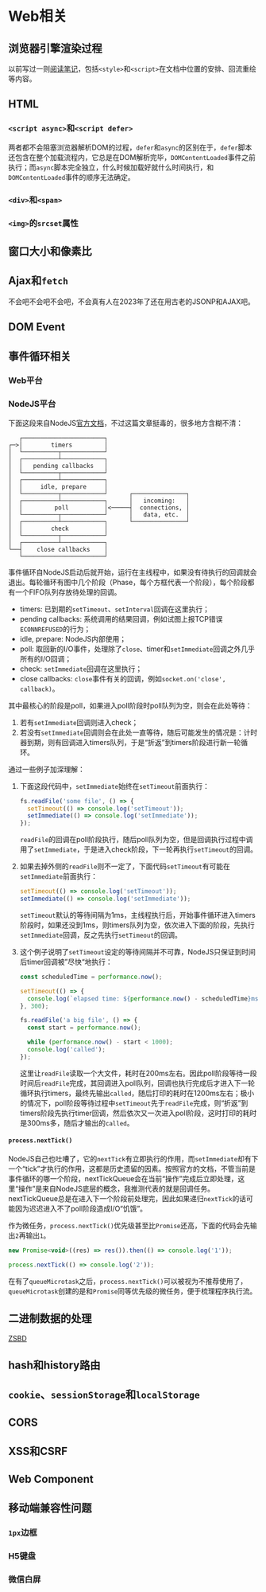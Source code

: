 # Web相关

## 浏览器引擎渲染过程

以前写过一则[阅读笔记](https://www.everseenflash.com/CS/Frontend/Browser%20Engine.md)，包括`<style>`和`<script>`在文档中位置的安排、回流重绘等内容。

## HTML

### `<script async>`和`<script defer>`

两者都不会阻塞浏览器解析DOM的过程，`defer`和`async`的区别在于，`defer`脚本还包含在整个加载流程内，它总是在DOM解析完毕，`DOMContentLoaded`事件之前执行；而`async`脚本完全独立，什么时候加载好就什么时间执行，和`DOMContentLoaded`事件的顺序无法确定。

### `<div>`和`<span>`

### `<img>`的`srcset`属性

## 窗口大小和像素比

## Ajax和`fetch`

不会吧不会吧不会吧，不会真有人在2023年了还在用古老的JSONP和AJAX吧。

## DOM Event

## 事件循环相关

### Web平台

### NodeJS平台

下面这段来自NodeJS[官方文档](https://nodejs.org/en/docs/guides/event-loop-timers-and-nexttick/)，不过这篇文章挺毒的，很多地方含糊不清：

```
   ┌───────────────────────┐
┌─>│        timers         │
│  └──────────┬────────────┘
│  ┌──────────┴────────────┐
│  │   pending callbacks   │
│  └──────────┬────────────┘
│  ┌──────────┴────────────┐
│  │     idle, prepare     │
│  └──────────┬────────────┘      ┌───────────────┐
│  ┌──────────┴────────────┐      │   incoming:   │
│  │         poll          │<─────┤  connections, │
│  └──────────┬────────────┘      │   data, etc.  │
│  ┌──────────┴────────────┐      └───────────────┘
│  │        check          │
│  └──────────┬────────────┘
│  ┌──────────┴────────────┐
└──┤    close callbacks    │
   └───────────────────────┘
```

事件循环自NodeJS启动后就开始，运行在主线程中，如果没有待执行的回调就会退出。每轮循环有图中几个阶段（Phase，每个方框代表一个阶段），每个阶段都有一个FIFO队列存放待处理的回调。

+ timers: 已到期的`setTimeout`、`setInterval`回调在这里执行；
+ pending callbacks: 系统调用的结果回调，例如试图上报TCP错误`ECONNREFUSED`的行为；
+ idle, prepare: NodeJS内部使用；
+ poll: 取回新的I/O事件，处理除了`close`、timer和`setImmediate`回调之外几乎所有的I/O回调；
+ check: `setImmediate`回调在这里执行；
+ close callbacks: `close`事件有关的回调，例如`socket.on('close', callback)`。

其中最核心的阶段是poll，如果进入poll阶段时poll队列为空，则会在此处等待：

1. 若有`setImmediate`回调则进入check；
2. 若没有`setImmediate`回调则会在此处一直等待，随后可能发生的情况是：计时器到期，则有回调进入timers队列，于是“折返”到timers阶段进行新一轮循环。

通过一些例子加深理解：

1. 下面这段代码中，`setImmediate`始终在`setTimeout`前面执行：

    ```js
    fs.readFile('some file', () => {
      setTimeout(() => console.log('setTimeout'));
      setImmediate(() => console.log('setImmediate'));
    });
    ```

    `readFile`的回调在poll阶段执行，随后poll队列为空，但是回调执行过程中调用了`setImmediate`，于是进入check阶段，下一轮再执行`setTimeout`的回调。

2. 如果去掉外侧的`readFile`则不一定了，下面代码`setTimeout`有可能在`setImmediate`前面执行：

    ```js
    setTimeout(() => console.log('setTimeout'));
    setImmediate(() => console.log('setImmediate'));
    ```

    `setTimeout`默认的等待间隔为1ms，主线程执行后，开始事件循环进入timers阶段时，如果还没到1ms，则timers队列为空，依次进入下面的阶段，先执行`setImmediate`回调，反之先执行`setTimeout`的回调。

3. 这个例子说明了`setTimeout`设定的等待间隔并不可靠，NodeJS只保证到时间后timer回调被”尽快“地执行：

    ```js
    const scheduledTime = performance.now();

    setTimeout(() => {
      console.log(`elapsed time: ${performance.now() - scheduledTime}ms`);
    }, 300);

    fs.readFile('a big file', () => {
      const start = performance.now();

      while (performance.now() - start < 1000);
      console.log('called');
    });
    ```

    这里让`readFile`读取一个大文件，耗时在200ms左右。因此poll阶段等待一段时间后`readFile`完成，其回调进入poll队列，回调也执行完成后才进入下一轮循环执行timers，最终先输出`called`，随后打印的耗时在1200ms左右；极小的情况下，poll阶段等待过程中`setTimeout`先于`readFile`完成，则“折返”到timers阶段先执行timer回调，然后依次又一次进入poll阶段，这时打印的耗时是300ms多，随后才输出的`called`。

#### `process.nextTick()`

NodeJS自己也吐嘈了，它的`nextTick`有立即执行的作用，而`setImmediate`却有下一个“tick”才执行的作用，这都是历史遗留的因素。按照官方的文档，不管当前是事件循环的哪一个阶段，nextTickQueue会在当前“操作”完成后立即处理，这里“操作”是来自NodeJS底层的概念，我推测代表的就是回调任务。nextTickQueue总是在进入下一个阶段前处理完，因此如果递归`nextTick`的话可能因为迟迟进入不了poll阶段造成I/O“饥饿”。

作为微任务，`process.nextTick()`优先级甚至比`Promise`还高，下面的代码会先输出`2`再输出`1`。

```js
new Promise<void>((res) => res()).then(() => console.log('1'));

process.nextTick(() => console.log('2'));
```

在有了`queueMicrotask`之后，`process.nextTick()`可以被视为不推荐使用了，`queueMicrotask`创建的是和`Promise`同等优先级的微任务，便于梳理程序执行流。

## 二进制数据的处理

[ZSBD](https://www.everseenflash.com/CS/Frontend/Binary.md)

## hash和history路由

## `cookie`、`sessionStorage`和`localStorage`

## CORS

## XSS和CSRF

## Web Component

## 移动端兼容性问题

### `1px`边框

### H5键盘

### 微信白屏
